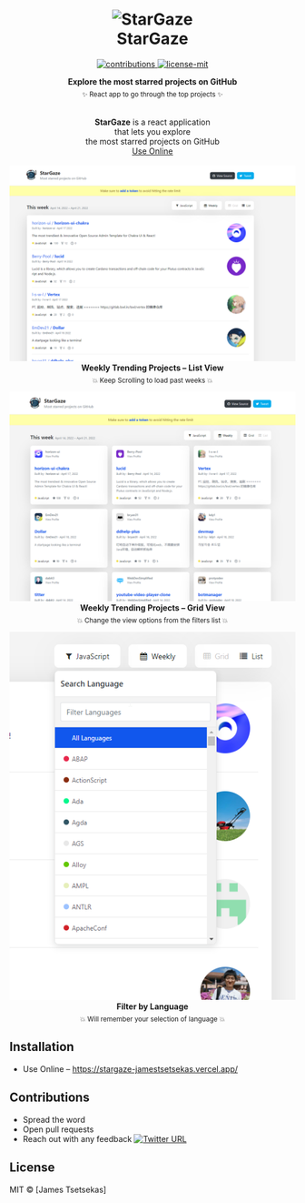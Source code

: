 <h1 align="center">
  	<img height="100" src="https://raw.github.com/JamesTsetsekas/stargaze/master/public/img/logo.svg?sanitize=true" alt="StarGaze" /> <br> StarGaze
</h1>

<p align="center">
  <a href="https://github.com/JamesTsetsekas/stargaze">
    <img src="https://img.shields.io/badge/contributions-welcome-brightgreen.svg" alt="contributions" />
  </a>
  <a href="https://github.com/JamesTsetsekas/stargaze/blob/master/license.md">
    <img src="https://img.shields.io/badge/License-MIT-yellow.svg" alt="license-mit" />
  </a>
</p>

<p align="center">
  <b>Explore the most starred projects on GitHub</b></br>
  <sub>✨ React app to go through the top projects ✨<sub>
</p>

<p align="center">
  <br><b>StarGaze</b> is a react application<br> that lets you explore
  <br>the most starred projects on GitHub<br><a href="https://stargaze-jamestsetsekas.vercel.app/">Use Online</a>
  <br><br><img alt="stargaze" src="./.github/list.png">
  <b>Weekly Trending Projects – List View</b><br>
  <sub>💥 Keep Scrolling to load past weeks 💥</sub>
</p>

<p align="center">
  <img alt="stargaze" src="./.github/grid.png">
  <b>Weekly Trending Projects – Grid View</b><br>
  <sub>💥 Change the view options from the filters list 💥</sub>
</p>

<p align="center">
  <img alt="stargaze" src="./.github/lang.png"><br>
  <b>Filter by Language</b><br>
  <sub>💥 Will remember your selection of language 💥</sub>
</p>

## Installation

- Use Online – https://stargaze-jamestsetsekas.vercel.app/

## Contributions

- Spread the word
- Open pull requests
- Reach out with any feedback [![Twitter URL](https://img.shields.io/twitter/url/https/twitter.com/JamesTsetsekas.svg?style=social&label=Follow%20%40JamesTsetsekas)](https://twitter.com/JamesTsetsekas)

## License

MIT © [James Tsetsekas]
